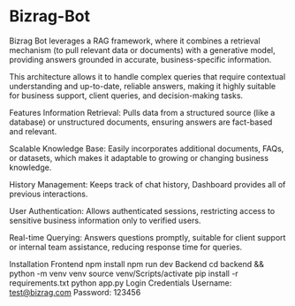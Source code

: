 # Bizrag-Bot
Bizrag Bot leverages a RAG framework, where it combines a retrieval mechanism (to pull relevant data or documents) with a generative model, providing answers grounded in accurate, business-specific information.

This architecture allows it to handle complex queries that require contextual understanding and up-to-date, reliable answers, making it highly suitable for business support, client queries, and decision-making tasks.

Features
Information Retrieval: Pulls data from a structured source (like a database) or unstructured documents, ensuring answers are fact-based and relevant.

Scalable Knowledge Base: Easily incorporates additional documents, FAQs, or datasets, which makes it adaptable to growing or changing business knowledge.

History Management: Keeps track of chat history, Dashboard provides all of previous interactions.

User Authentication: Allows authenticated sessions, restricting access to sensitive business information only to verified users.

Real-time Querying: Answers questions promptly, suitable for client support or internal team assistance, reducing response time for queries.

Installation
Frontend
npm install
npm run dev
Backend
cd backend && python -m venv venv
source venv/Scripts/activate
pip install -r requirements.txt
python app.py
Login Credentials
Username: test@bizrag.com Password: 123456
